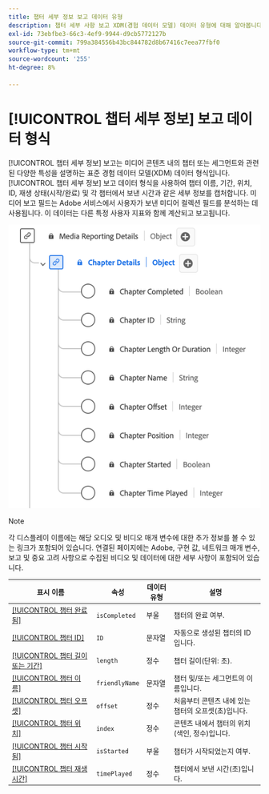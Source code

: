 ```yaml
---
title: 챕터 세부 정보 보고 데이터 유형
description: 챕터 세부 사항 보고 XDM(경험 데이터 모델) 데이터 유형에 대해 알아봅니다.
exl-id: 73ebfbe3-66c3-4ef9-9944-d9cb5772127b
source-git-commit: 799a384556b43bc844782d8b67416c7eea77fbf0
workflow-type: tm+mt
source-wordcount: '255'
ht-degree: 8%

---
```


# [!UICONTROL 챕터 세부 정보] 보고 데이터 형식

[!UICONTROL 챕터 세부 정보] 보고는 미디어 콘텐츠 내의 챕터 또는 세그먼트와 관련된 다양한 특성을 설명하는 표준 경험 데이터 모델(XDM) 데이터 형식입니다. [!UICONTROL 챕터 세부 정보] 보고 데이터 형식을 사용하여 챕터 이름, 기간, 위치, ID, 재생 상태(시작/완료) 및 각 챕터에서 보낸 시간과 같은 세부 정보를 캡처합니다. 미디어 보고 필드는 Adobe 서비스에서 사용자가 보낸 미디어 컬렉션 필드를 분석하는 데 사용됩니다. 이 데이터는 다른 특정 사용자 지표와 함께 계산되고 보고됩니다.

![챕터 세부 정보 보고 데이터 형식의 다이어그램입니다.](../images/data-types/chapter-details-reporting.png)

>[!NOTE]
>
>각 디스플레이 이름에는 해당 오디오 및 비디오 매개 변수에 대한 추가 정보를 볼 수 있는 링크가 포함되어 있습니다. 연결된 페이지에는 Adobe, 구현 값, 네트워크 매개 변수, 보고 및 중요 고려 사항으로 수집된 비디오 및 데이터에 대한 세부 사항이 포함되어 있습니다.

| 표시 이름 | 속성 | 데이터 유형 | 설명 |
|-------------------------------------------------------------------------------------------------------------------------------------------------------------------------|---------------|-----------|--------------------------------------------------------------|
| [[!UICONTROL 챕터 완료됨]](https://experienceleague.adobe.com/docs/media-analytics/using/implementation/variables/chapter-parameters.html#chapter-complete) | `isCompleted` | 부울 | 챕터의 완료 여부. |
| [[!UICONTROL 챕터 ID]](https://experienceleague.adobe.com/docs/media-analytics/using/implementation/variables/chapter-parameters.html#chapter) | `ID` | 문자열 | 자동으로 생성된 챕터의 ID입니다. |
| [[!UICONTROL 챕터 길이 또는 기간]](https://experienceleague.adobe.com/docs/media-analytics/using/implementation/variables/chapter-parameters.html#chapter-length) | `length` | 정수 | 챕터 길이(단위: 초). |
| [[!UICONTROL 챕터 이름]](https://experienceleague.adobe.com/docs/media-analytics/using/implementation/variables/chapter-parameters.html#chapter-name) | `friendlyName` | 문자열 | 챕터 및/또는 세그먼트의 이름입니다. |
| [[!UICONTROL 챕터 오프셋]](https://experienceleague.adobe.com/docs/media-analytics/using/implementation/variables/chapter-parameters.html#chapter-offset) | `offset` | 정수 | 처음부터 콘텐츠 내에 있는 챕터의 오프셋(초)입니다. |
| [[!UICONTROL 챕터 위치]](https://experienceleague.adobe.com/docs/media-analytics/using/implementation/variables/chapter-parameters.html#chapter-position) | `index` | 정수 | 콘텐츠 내에서 챕터의 위치(색인, 정수)입니다. |
| [[!UICONTROL 챕터 시작됨]](https://experienceleague.adobe.com/docs/media-analytics/using/implementation/variables/chapter-parameters.html#chapter-start) | `isStarted` | 부울 | 챕터가 시작되었는지 여부. |
| [[!UICONTROL 챕터 재생 시간]](https://experienceleague.adobe.com/docs/media-analytics/using/implementation/variables/chapter-parameters.html#chapter-time-spent) | `timePlayed` | 정수 | 챕터에서 보낸 시간(초)입니다. |
